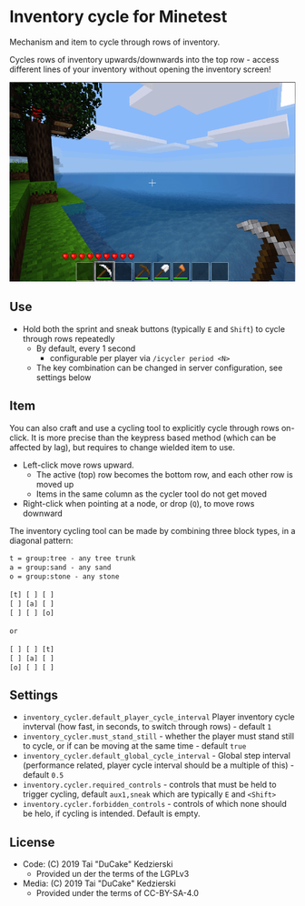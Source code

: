 # Inventory cycle for Minetest

Mechanism and item to cycle through rows of inventory.

Cycles rows of inventory upwards/downwards into the top row - access different lines of your inventory without opening the inventory screen!

![cycle your inventory](readmepics/inventory_cycler.gif)

## Use

* Hold both the sprint and sneak buttons (typically `E` and `Shift`) to cycle through rows repeatedly
    * By default, every 1 second
        * configurable per player via `/icycler period <N>`
    * The key combination can be changed in server configuration, see settings below

## Item

You can also craft and use a cycling tool to explicitly cycle through rows on-click. It is more precise than the keypress based method (which can be affected by lag), but requires to change wielded item to use.

* Left-click move rows upward.
    * The active (top) row becomes the bottom row, and each other row is moved up
    * Items in the same column as the cycler tool do not get moved
* Right-click when pointing at a node, or drop (`Q`), to move rows downward

The inventory cycling tool can be made by combining three block types, in a diagonal pattern:

```
t = group:tree - any tree trunk
a = group:sand - any sand
o = group:stone - any stone 

[t] [ ] [ ]
[ ] [a] [ ]
[ ] [ ] [o]

or

[ ] [ ] [t]
[ ] [a] [ ]
[o] [ ] [ ]

```

## Settings

* `inventory_cycler.default_player_cycle_interval` Player inventory cycle invterval (how fast, in seconds, to switch through rows) - default `1`
* `inventory_cycler.must_stand_still` - whether the player must stand still to cycle, or if can be moving at the same time - default `true`
* `inventory_cycler.default_global_cycle_interval` - Global step interval (performance related, player cycle interval should be a multiple of this) - default `0.5`
* `inventory.cycler.required_controls` - controls that must be held to trigger cycling, default `aux1,sneak` which are typically `E` and `<Shift>`
* `inventory.cycler.forbidden_controls` - controls of which none should be helo, if cycling is intended. Default is empty.

## License

* Code: (C) 2019 Tai "DuCake" Kedzierski
    * Provided un der the terms of the LGPLv3
* Media: (C) 2019 Tai "DuCake" Kedzierski
    * Provided under the terms of CC-BY-SA-4.0
